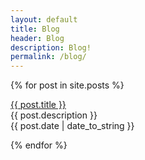 ```yaml
---
layout: default
title: Blog
header: Blog
description: Blog!
permalink: /blog/
---
```


{% for post in site.posts %}
  <p><a href="{{ post_url }}">{{ post.title }}</a><br>
  {{ post.description }}<br>
   {{ post.date | date_to_string }}</p>
{% endfor %}
